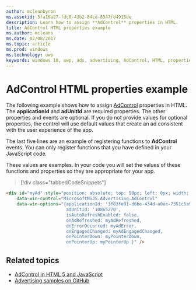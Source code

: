 ```yaml
---
author: mcleanbyron
ms.assetid: 5fa16a27-fdc0-43b2-84cd-8547fd4915de
description: Learn how to assign **AdControl** properties in HTML.
title: AdControl HTML properties example
ms.author: mcleans
ms.date: 02/08/2017
ms.topic: article
ms.prod: windows
ms.technology: uwp
keywords: windows 10, uwp, ads, advertising, AdControl, HTML, properties
---
```


# AdControl HTML properties example

The following example shows how to assign [AdControl](https://msdn.microsoft.com/library/windows/apps/microsoft.advertising.winrt.ui.adcontrol.aspx)  properties in HTML. The **applicationId** and **adUnitId** are required properties. The other properties and events are optional. If you do not provide values for optional properties, the control will use default values that create an ad consistent with the user experience of the app.

The last five lines are an example of registering functions to **AdControl** events. You can only register functions that you have defined in your JavaScript code.

These values are examples. In your code you will set the values of these functions and properties so they are appropriate for your app.

> [!div class="tabbedCodeSnippets"]
``` html
<div id="myAd" style="position: absolute; top: 50px; left: 0px; width: 300px; height: 250px; z-index: 1"
    data-win-control="MicrosoftNSJS.Advertising.AdControl"
    data-win-options="{applicationId: '3f83fe91-d6be-434d-a0ae-7351c5a997f1',
                       adUnitId: '10865270',
                       isAutoRefreshEnabled: false,
                       onAdRefreshed: myAdRefreshed,
                       onErrorOccurred: myAdError,
                       onEngagedChanged: myAdEngagedChanged,
                       onPointerDown: myPointerDown,
                       onPointerUp: myPointerUp }" />
```

## Related topics

* [AdControl in HTML 5 and JavaScript](adcontrol-in-html-5-and-javascript.md)
* [Advertising samples on GitHub](http://aka.ms/githubads)

 
